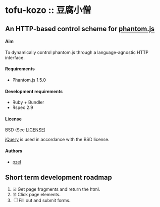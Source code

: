 # tofu-kozo :: 豆腐小僧
## An HTTP-based control scheme for [phantom.js](http://www.phantomjs.org/phantom.js)


#### Aim

To dynamically control phantom.js through a language-agnostic HTTP interface.

#### Requirements

 * Phantom.js 1.5.0

#### Development requirements

 * Ruby + Bundler
 * Rspec 2.9

#### License

BSD (See [LICENSE](https://github.com/pzel/tofu-kozo/blob/master/LICENSE))

[jQuery](http://jquery.com) is used in accordance with the BSD license.

#### Authors

 * [pzel](https://github.com/pzel)


## Short term development roadmap

 1. ☑  Get page fragments and return the html.
 2. ☑  Click page elements.
 3. ☐  Fill out and submit forms.

